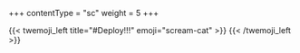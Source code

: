 +++
contentType = "sc"
weight = 5
+++

{{< twemoji_left title="#Deploy!!!" emoji="scream-cat" >}}
{{< /twemoji_left >}}
